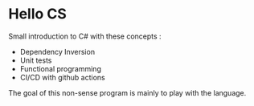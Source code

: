 # Hello CS

Small introduction to C# with these concepts :

- Dependency Inversion
- Unit tests
- Functional programming 
- CI/CD with github actions

The goal of this non-sense program is mainly to play with the language.